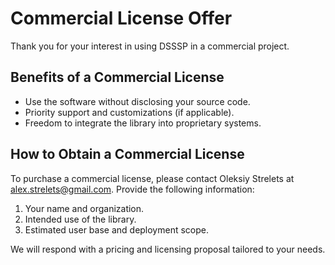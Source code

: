 # Commercial License Offer

Thank you for your interest in using DSSSP in a commercial project.

## Benefits of a Commercial License

- Use the software without disclosing your source code.
- Priority support and customizations (if applicable).
- Freedom to integrate the library into proprietary systems.

## How to Obtain a Commercial License

To purchase a commercial license, please contact Oleksiy Strelets at [alex.strelets@gmail.com](mailto:alex.strelets@gmail.com). Provide the following information:

1. Your name and organization.
2. Intended use of the library.
3. Estimated user base and deployment scope.

We will respond with a pricing and licensing proposal tailored to your needs.
